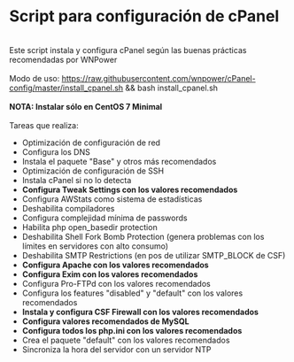 <h1>Script para configuraci&oacute;n de cPanel</h1>
<br />Este script instala y configura cPanel seg&uacute;n las buenas pr&aacute;cticas recomendadas por WNPower<br /><br />Modo de uso: <a href="https://raw.githubusercontent.com/wnpower/cPanel-config/master/install_cpanel.sh">https://raw.githubusercontent.com/wnpower/cPanel-config/master/install_cpanel.sh</a>&nbsp;&amp;&amp; bash install_cpanel.sh<br /><br /><strong>NOTA: Instalar s&oacute;lo en CentOS 7 Minimal<br /><br /></strong>Tareas que realiza:<br />
<ul>
<li>Optimizaci&oacute;n de configuraci&oacute;n de red</li>
<li>Configura los DNS</li>
<li>Instala el paquete "Base" y otros m&aacute;s recomendados</li>
<li>Optimizaci&oacute;n de configuraci&oacute;n de SSH</li>
<li>Instala cPanel si no lo detecta</li>
<li><strong>Configura Tweak Settings con los valores recomendados</strong></li>
<li>Configura AWStats como sistema de estad&iacute;sticas</li>
<li>Deshabilita compiladores</li>
<li>Configura complejidad m&iacute;nima de passwords</li>
<li>Habilita php open_basedir protection</li>
<li>Deshabilita Shell Fork Bomb Protection (genera problemas con los l&iacute;mites en servidores con alto consumo)</li>
<li>Deshabilita SMTP Restrictions (en pos de utilizar SMTP_BLOCK de CSF)</li>
<li><strong>Configura Apache con los valores recomendados</strong></li>
<li><strong>Configura Exim con los valores recomendados</strong></li>
<li>Configura Pro-FTPd con los valores recomendados</li>
<li>Configura los features "disabled" y "default" con los valores recomendados</li>
<li><strong>Instala y configura CSF Firewall con los valores recomendados</strong></li>
<li><strong>Configura valores recomendados de MySQL</strong></li>
<li><strong>Configura todos los php.ini con los valores recomendados</strong></li>
<li>Crea el paquete "default" con los valores recomendados</li>
<li>Sincroniza la hora del servidor con un servidor NTP</li>
</ul>
